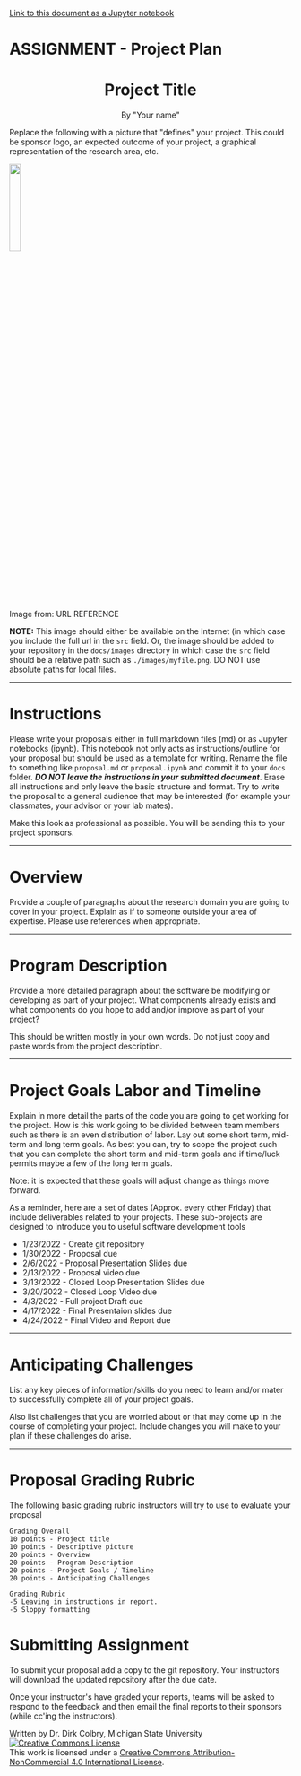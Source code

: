 [Link to this document as a Jupyter notebook](./Files/0130-ASSIGNMENT_Proposal_Template.ipynb)

# ASSIGNMENT - Project Plan

# <center>  Project Title </center>

<center>By "Your name"</center>

Replace the following with a picture that "defines" your project.  This could be sponsor logo, an expected outcome of your project, a graphical representation of the research area, etc.

<img src="http://simpleicon.com/wp-content/uploads/camera.png" width="20%">

Image from: URL REFERENCE 

**NOTE:** This image should either be available on the Internet (in which case you include the full url in the ```src``` field.  Or, the image should be added to your repository in the ```docs/images``` directory in which case the ```src``` field should be a relative path such as ```./images/myfile.png```. DO NOT use absolute paths for local files. 

---
# Instructions

Please write your proposals either in full markdown files (md) or as Jupyter notebooks (ipynb).  This notebook not only acts as instructions/outline for your proposal but should be used as a template for writing. Rename the file to something like ```proposal.md``` or ```proposal.ipynb``` and commit it to your ```docs``` folder.  **_DO NOT leave the instructions in your submitted document_**. Erase all instructions and only leave the basic structure and format. Try to write the proposal to a general audience that may be interested (for example your classmates, your advisor or your lab mates).  

Make this look as professional as possible. You will be sending this to your project sponsors.


---
# Overview

Provide a couple of paragraphs about the research domain you are going to cover in your project. Explain as if to someone outside your area of expertise. Please use references when appropriate. 

---
# Program Description

Provide a more detailed paragraph about the software be modifying or developing as part of your project.  What components already exists and what components do you hope to add and/or improve as part of your project?  

This should be written mostly in your own words. Do not just copy and paste words from the project description.


---
# Project Goals Labor and Timeline

Explain in more detail the parts of the code you are going to get working for the project.  How is this work going to be divided between team members such as there is an even distribution of labor.   Lay out some short term, mid-term and long term goals. As best you can, try to scope the project such that you can complete the short term and mid-term goals and if time/luck permits maybe a few of the long term goals.

Note: it is expected that these goals will adjust change as things move forward.

As a reminder, here are a set of dates (Approx. every other Friday) that include deliverables related to your projects. These sub-projects are designed to introduce you to useful software development tools


- 1/23/2022 - Create git repository 
- 1/30/2022 - Proposal due
- 2/6/2022 - Proposal Presentation Slides due
- 2/13/2022 - Proposal video due
- 3/13/2022 - Closed Loop Presentation Slides due
- 3/20/2022 - Closed Loop Video due
- 4/3/2022 - Full project Draft due
- 4/17/2022 - Final Presentaion slides due
- 4/24/2022 - Final Video and Report due




---
# Anticipating Challenges  

List any key pieces of information/skills do you need to learn and/or mater to successfully complete all of your project goals. 

Also list challenges that you are worried about or that may come up in the course of completing your project.  Include changes you will make to your plan if these challenges do arise. 


----

# Proposal Grading Rubric
The following basic grading rubric instructors will try to use to evaluate your proposal

    Grading Overall
    10 points - Project title
    10 points - Descriptive picture
    20 points - Overview
    20 points - Program Description
    20 points - Project Goals / Timeline
    20 points - Anticipating Challenges

    Grading Rubric
    -5 Leaving in instructions in report.
    -5 Sloppy formatting

# Submitting Assignment

To submit your proposal add a copy to the git repository. Your instructors will download the updated repository after the due date. 

Once your instructor's have graded your reports, teams will be asked to respond to the feedback and then email the final reports to their sponsors (while cc'ing the instructors). 


Written by Dr. Dirk Colbry, Michigan State University
<a rel="license" href="http://creativecommons.org/licenses/by-nc/4.0/"><img alt="Creative Commons License" style="border-width:0" src="https://i.creativecommons.org/l/by-nc/4.0/88x31.png" /></a><br />This work is licensed under a <a rel="license" href="http://creativecommons.org/licenses/by-nc/4.0/">Creative Commons Attribution-NonCommercial 4.0 International License</a>.
